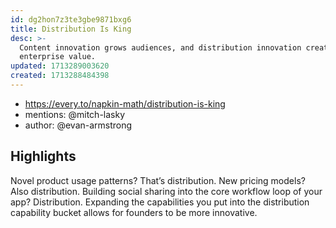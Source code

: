 ```yaml
---
id: dg2hon7z3te3gbe9871bxg6
title: Distribution Is King
desc: >-
  Content innovation grows audiences, and distribution innovation creates
  enterprise value.
updated: 1713289003620
created: 1713288484398
---
```


- https://every.to/napkin-math/distribution-is-king
- mentions: @mitch-lasky
- author: @evan-armstrong

## Highlights

Novel product usage patterns? That’s distribution. New pricing models? Also distribution. Building social sharing into the core workflow loop of your app? Distribution. Expanding the capabilities you put into the distribution capability bucket allows for founders to be more innovative.


